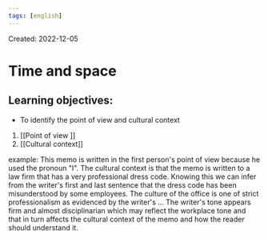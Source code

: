 ```yaml
---
tags: [english] 
---
```

Created: 2022-12-05

# Time and space

## Learning objectives:
- To identify the point of view and cultural context

1. [[Point of view ]]
2. [[Cultural context]]

example: This memo is written in the first person's point of view because he used the pronoun "I". The cultural context is that the memo is written to a law firm that has a very professional dress code. Knowing this we can infer from the writer's first and last sentence that the dress code has been misunderstood by some employees. The culture of the office is one of strict professionalism as evidenced by the writer's ... The writer's tone appears firm and almost disciplinarian which may reflect the workplace tone and that in turn affects the cultural context of the memo and how the reader should understand it.